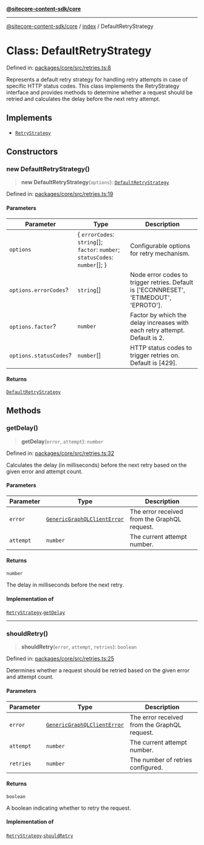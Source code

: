[**@sitecore-content-sdk/core**](../../README.md)

***

[@sitecore-content-sdk/core](../../README.md) / [index](../README.md) / DefaultRetryStrategy

# Class: DefaultRetryStrategy

Defined in: [packages/core/src/retries.ts:8](https://github.com/Sitecore/content-sdk/blob/0368ee89b256e5717d28a2086597ae659abd51a0/packages/core/src/retries.ts#L8)

Represents a default retry strategy for handling retry attempts in case of specific HTTP status codes.
This class implements the RetryStrategy interface and provides methods to determine whether a request
should be retried and calculates the delay before the next retry attempt.

## Implements

- [`RetryStrategy`](../interfaces/RetryStrategy.md)

## Constructors

### new DefaultRetryStrategy()

> **new DefaultRetryStrategy**(`options`): [`DefaultRetryStrategy`](DefaultRetryStrategy.md)

Defined in: [packages/core/src/retries.ts:19](https://github.com/Sitecore/content-sdk/blob/0368ee89b256e5717d28a2086597ae659abd51a0/packages/core/src/retries.ts#L19)

#### Parameters

| Parameter | Type | Description |
| ------ | ------ | ------ |
| `options` | \{ `errorCodes`: `string`[]; `factor`: `number`; `statusCodes`: `number`[]; \} | Configurable options for retry mechanism. |
| `options.errorCodes`? | `string`[] | Node error codes to trigger retries. Default is ['ECONNRESET', 'ETIMEDOUT', 'EPROTO']. |
| `options.factor`? | `number` | Factor by which the delay increases with each retry attempt. Default is 2. |
| `options.statusCodes`? | `number`[] | HTTP status codes to trigger retries on. Default is [429]. |

#### Returns

[`DefaultRetryStrategy`](DefaultRetryStrategy.md)

## Methods

### getDelay()

> **getDelay**(`error`, `attempt`): `number`

Defined in: [packages/core/src/retries.ts:32](https://github.com/Sitecore/content-sdk/blob/0368ee89b256e5717d28a2086597ae659abd51a0/packages/core/src/retries.ts#L32)

Calculates the delay (in milliseconds) before the next retry based on the given error and attempt count.

#### Parameters

| Parameter | Type | Description |
| ------ | ------ | ------ |
| `error` | [`GenericGraphQLClientError`](../type-aliases/GenericGraphQLClientError.md) | The error received from the GraphQL request. |
| `attempt` | `number` | The current attempt number. |

#### Returns

`number`

The delay in milliseconds before the next retry.

#### Implementation of

[`RetryStrategy`](../interfaces/RetryStrategy.md).[`getDelay`](../interfaces/RetryStrategy.md#getdelay)

***

### shouldRetry()

> **shouldRetry**(`error`, `attempt`, `retries`): `boolean`

Defined in: [packages/core/src/retries.ts:25](https://github.com/Sitecore/content-sdk/blob/0368ee89b256e5717d28a2086597ae659abd51a0/packages/core/src/retries.ts#L25)

Determines whether a request should be retried based on the given error and attempt count.

#### Parameters

| Parameter | Type | Description |
| ------ | ------ | ------ |
| `error` | [`GenericGraphQLClientError`](../type-aliases/GenericGraphQLClientError.md) | The error received from the GraphQL request. |
| `attempt` | `number` | The current attempt number. |
| `retries` | `number` | The number of retries configured. |

#### Returns

`boolean`

A boolean indicating whether to retry the request.

#### Implementation of

[`RetryStrategy`](../interfaces/RetryStrategy.md).[`shouldRetry`](../interfaces/RetryStrategy.md#shouldretry)
